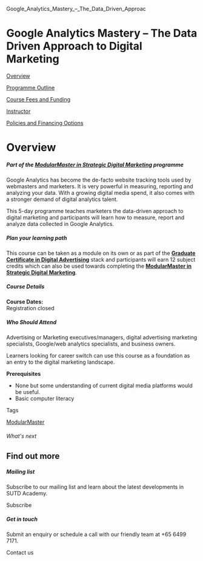 Google_Analytics_Mastery_–_The_Data_Driven_Approac



Google Analytics Mastery – The Data Driven Approach to Digital Marketing
========================================================================

[Overview](/course/google-analytics-mastery-the-data-driven-approach-to-digital-marketing/#tabs)

[Programme Outline](/course/google-analytics-mastery-the-data-driven-approach-to-digital-marketing/programme-outline/#tabs)

[Course Fees and Funding](/course/google-analytics-mastery-the-data-driven-approach-to-digital-marketing/course-fees-and-funding/#tabs)

[Instructor](/course/google-analytics-mastery-the-data-driven-approach-to-digital-marketing/instructor/#tabs)

[Policies and Financing Options](/course/google-analytics-mastery-the-data-driven-approach-to-digital-marketing/policies-and-financing-options/#tabs)

Overview
========

##### **Part of the [ModularMaster in Strategic Digital Marketing](/repo/course/modularmaster-in-strategic-digital-marketing/ "ModularMasters in Strategic Digital Marketing") programme**

Google Analytics has become the de-facto website tracking tools used by webmasters and marketers. It is very powerful in measuring, reporting and analyzing your data. With a growing digital media spend, it also comes with a stronger demand of digital analytics talent.

This 5-day programme teaches marketers the data-driven approach to digital marketing and participants will learn how to measure, report and analyze data collected in Google Analytics.

##### **Plan your learning path**

This course can be taken as a module on its own or as part of the **[Graduate Certificate in Digital Advertising](/repo/course/graduate-certificate-digital-marketing/ "Learn more")** stack and participants will earn 12 subject credits which can also be used towards completing the **[ModularMaster in Strategic Digital Marketing](/repo/course/modularmaster-in-strategic-digital-marketing/ "Learn more")**.

##### **Course Details**

**Course Dates:**  
Registration closed

##### **Who Should Attend**

Advertising or Marketing executives/managers, digital advertising marketing specialists, Google/web analytics specialists, and business owners.

Learners looking for career switch can use this course as a foundation as an entry to the digital marketing landscape.

**Prerequisites**

* None but some understanding of current digital media platforms would be useful.
* Basic computer literacy

Tags

[ModularMaster](/admissions/academy/courses-and-modules/?academy-type-course=792)

###### What's next

Find out more
-------------

##### Mailing list

Subscribe to our mailing list and learn about the latest developments in SUTD Academy.

Subscribe

##### Get in touch

Submit an enquiry or schedule a call with our friendly team at +65 6499 7171.

Contact us

